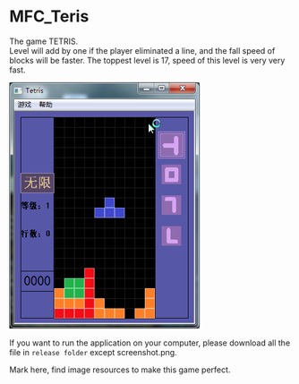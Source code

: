 # MFC_Teris

The game TETRIS.  
Level will add by one if the player eliminated a line, and the fall speed of blocks will be faster. The toppest level is 17, speed of this level is very very fast.  

![screenshot](https://github.com/qiminixi/MFC_Tetris/blob/master/release/screenshot.png)

If you want to run the application on your computer, please download all the file in `release folder` except screenshot.png.  

Mark here, find image resources to make this game perfect.
